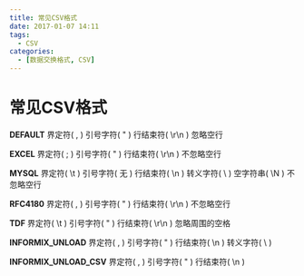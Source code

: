 ```yaml
---
title: 常见CSV格式
date: 2017-01-07 14:11
tags: 
  - CSV
categories:
  - [数据交换格式, CSV]
---
```


# 常见CSV格式

**DEFAULT** 界定符( , ) 引号字符( " ) 行结束符( \r\n ) 忽略空行

**EXCEL** 界定符( ; ) 引号字符( " )  行结束符( \r\n ) 不忽略空行

**MYSQL** 界定符( \t ) 引号字符( 无 ) 行结束符( \n ) 转义字符( \ ) 空字符串( \N ) 不忽略空行

**RFC4180** 界定符( , ) 引号字符( " ) 行结束符( \r\n ) 不忽略空行

**TDF** 界定符( \t ) 引号字符( " ) 行结束符( \r\n ) 忽略周围的空格

**INFORMIX_UNLOAD** 界定符( , ) 引号字符( " ) 行结束符( \n ) 转义字符( \ )

**INFORMIX_UNLOAD_CSV** 界定符( , ) 引号字符( " ) 行结束符( \n )
